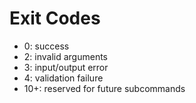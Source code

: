 # Exit Codes
- 0: success
- 2: invalid arguments
- 3: input/output error
- 4: validation failure
- 10+: reserved for future subcommands
